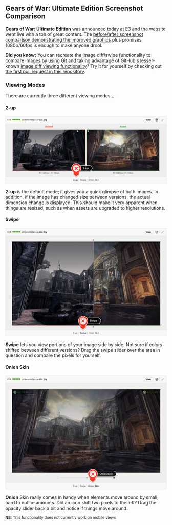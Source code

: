 ## Gears of War: Ultimate Edition Screenshot Comparison

**Gears of War: Ultimate Edition** was announced today at E3 and the website went live with a ton of great content. The [before/after screenshot comparison demonstrating the improved graphics](https://gearsofwar.com/en-us/ultimate-edition/before-and-after) plus promises 1080p/60fps is enough to make anyone drool.

**Did you know:** You can recreate the image diff/swipe functionality to compare images by using Git and taking advantage of GitHub's lesser-known [image diff viewing functionality](https://help.github.com/articles/rendering-and-diffing-images/#viewing-differences)? Try it for yourself by checking out [the first pull request in this repository](https://github.com/leereilly/gears-of-war-ultimate-edition-comparison/pull/1/files).

### Viewing Modes

There are currently three different viewing modes...

#### 2-up

![2-up](images/2-up.png)

**2-up** is the default mode; it gives you a quick glimpse of both images. In addition, if the image has changed size between versions, the actual dimension change is displayed. This should make it very apparent when things are resized, such as when assets are upgraded to higher resolutions.

#### Swipe

![Swipe](images/swipe.png)

**Swipe** lets you view portions of your image side by side. Not sure if colors shifted between different versions? Drag the swipe slider over the area in question and compare the pixels for yourself.

#### Onion Skin

![Onion Skin](images/onion-skin.png)

**Onion** Skin really comes in handy when elements move around by small, hard to notice amounts. Did an icon shift two pixels to the left? Drag the opacity slider back a bit and notice if things move around.

<sup>**NB:** This functionality does not currently work on mobile views</sup>
